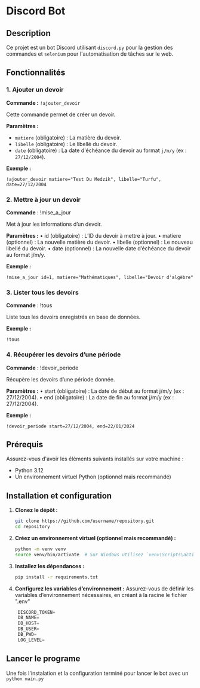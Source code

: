 # Discord Bot

## Description

Ce projet est un bot Discord utilisant `discord.py` pour la gestion des commandes et `selenium` pour l'automatisation de tâches sur le web.

## Fonctionnalités
### 1. Ajouter un devoir
**Commande :** `!ajouter_devoir`

Cette commande permet de créer un devoir.

**Paramètres :**
- `matiere` (obligatoire) : La matière du devoir.
- `libelle` (obligatoire) : Le libellé du devoir.
- `date` (obligatoire) : La date d'échéance du devoir au format `j/m/y` (ex : `27/12/2004`).

**Exemple :**
```plaintext
!ajouter_devoir matiere="Test Du Medzik", libelle="Turfu", date=27/12/2004
```

### 2. Mettre à jour un devoir
**Commande** : !mise_a_jour

Met à jour les informations d’un devoir.

**Paramètres :**
	•	id (obligatoire) : L’ID du devoir à mettre à jour.
	•	matiere (optionnel) : La nouvelle matière du devoir.
	•	libelle (optionnel) : Le nouveau libellé du devoir.
	•	date (optionnel) : La nouvelle date d’échéance du devoir au format j/m/y.

**Exemple :**
```plaintext
!mise_a_jour id=1, matiere="Mathématiques", libelle="Devoir d'algèbre"
```

### 3. Lister tous les devoirs
**Commande** : !tous

Liste tous les devoirs enregistrés en base de données.

**Exemple :**
```plaintext
!tous
```

### 4.  Récupérer les devoirs d’une période
**Commande** : !devoir_periode

Récupère les devoirs d’une période donnée.

**Paramètres :**
	•	start (obligatoire) : La date de début au format j/m/y (ex : 27/12/2004).
	•	end (obligatoire) : La date de fin au format j/m/y (ex : 27/12/2004).

**Exemple :**
```plaintext
!devoir_periode start=27/12/2004, end=22/01/2024
```

## Prérequis

Assurez-vous d'avoir les éléments suivants installés sur votre machine :
- Python 3.12
- Un environnement virtuel Python (optionnel mais recommandé)

## Installation et configuration

1. **Clonez le dépôt :**

   ```bash
   git clone https://github.com/username/repository.git
   cd repository
   ```


2. **Créez un environnement virtuel (optionnel mais recommandé) :**
   ```bash
   python -m venv venv
   source venv/bin/activate  # Sur Windows utilisez `venv\Scripts\activate`
   ```

3. **Installez les dépendances :**
   ```bash
   pip install -r requirements.txt
   ```
    
4. **Configurez les variables d’environnement :**
Assurez-vous de définir les variables d’environnement nécessaires, en créant à la racine le fichier ".env" 
   ```python
    DISCORD_TOKEN=
    DB_NAME=
    DB_HOST=
    DB_USER=
    DB_PWD=
    LOG_LEVEL=
   ```

## Lancer le programe

Une fois l'instalation et la configuration terminé pour lancer le bot avec un `python main.py`

